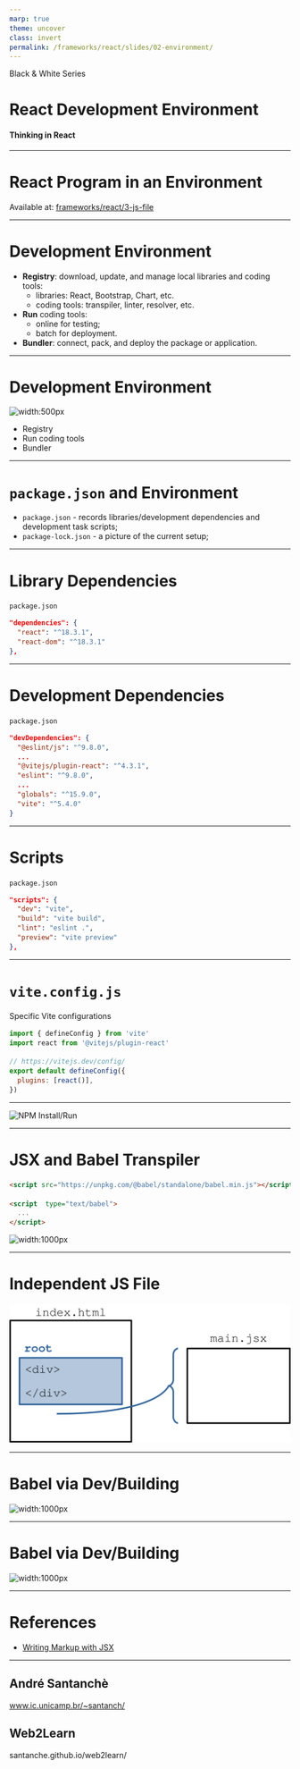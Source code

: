 ```yaml
---
marp: true
theme: uncover
class: invert
permalink: /frameworks/react/slides/02-environment/
---
```


Black & White Series

# React Development Environment

#### Thinking in React

---

<!-- class: lead -->

# React Program in an Environment

Available at: [frameworks/react/3-js-file](https://github.com/santanche/web2learn/tree/master/frameworks/react/3-js-file)

---

# Development Environment

* **Registry**: download, update, and manage local libraries and coding tools:
  * libraries: React, Bootstrap, Chart, etc.
  * coding tools: transpiler, linter, resolver, etc.
* **Run** coding tools:
  * online for testing;
  * batch for deployment.
* **Bundler**: connect, pack, and deploy the package or application.

---

# Development Environment

![width:500px](../../../../frameworks/react/slides/images/npm-vite-nodejs.svg)

* Registry
* Run coding tools
* Bundler

---

# `package.json` and Environment

* `package.json` - records libraries/development dependencies and development task scripts;
* `package-lock.json` - a picture of the current setup;

---

# Library Dependencies

`package.json`
~~~json
"dependencies": {
  "react": "^18.3.1",
  "react-dom": "^18.3.1"
},
~~~

---

# Development Dependencies

`package.json`
~~~json
"devDependencies": {
  "@eslint/js": "^9.8.0",
  ...
  "@vitejs/plugin-react": "^4.3.1",
  "eslint": "^9.8.0",
  ...
  "globals": "^15.9.0",
  "vite": "^5.4.0"
}
~~~

---

# Scripts

`package.json`
~~~json
"scripts": {
  "dev": "vite",
  "build": "vite build",
  "lint": "eslint .",
  "preview": "vite preview"
},
~~~

---

# `vite.config.js`

Specific Vite configurations

~~~js
import { defineConfig } from 'vite'
import react from '@vitejs/plugin-react'

// https://vitejs.dev/config/
export default defineConfig({
  plugins: [react()],
})
~~~

---

![NPM Install/Run](../../../../frameworks/react/slides/images/npm-install-run.svg)

---

# JSX and Babel Transpiler

~~~html
<script src="https://unpkg.com/@babel/standalone/babel.min.js"></script>

<script  type="text/babel">
  ...
</script>
~~~

![width:1000px](../../../../frameworks/react/slides/images/render-transpiler.svg)

---

# Independent JS File

![width:1000px](../../../../frameworks/react/slides/images/babel-build-1.svg)

---

# Babel via Dev/Building

![width:1000px](../../../../frameworks/react/slides/images/babel-build-2.svg)

---

# Babel via Dev/Building

![width:1000px](../../../../frameworks/react/slides/images/babel-build-3.svg)

---

# References

* [Writing Markup with JSX](https://react.dev/learn/writing-markup-with-jsx)

---

<!-- class: invert -->

## André Santanchè

www.ic.unicamp.br/~santanch/

## Web2Learn

santanche.github.io/web2learn/